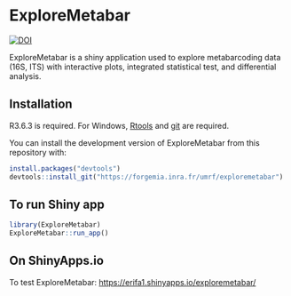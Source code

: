 
<!-- README.md is generated from README.Rmd. Please edit that file -->

# ExploreMetabar
[![DOI](https://zenodo.org/badge/DOI/10.5281/zenodo.4317188.svg)](https://doi.org/10.5281/zenodo.4317188)

<!-- badges: start -->

<!-- [![Lifecycle: experimental](https://img.shields.io/badge/lifecycle-experimental-orange.svg)](https://www.tidyverse.org/lifecycle/#experimental) -->

<!-- badges: end -->

ExploreMetabar is a shiny application used to explore metabarcoding data
(16S, ITS) with interactive plots, integrated statistical test, and
differential analysis.

## Installation

R3.6.3 is required. For Windows, [Rtools](https://cran.r-project.org/bin/windows/Rtools/) and [git](https://git-scm.com/download/win) are required.

You can install the development version of ExploreMetabar from this
repository with:

``` r
install.packages("devtools")
devtools::install_git("https://forgemia.inra.fr/umrf/exploremetabar")
```

## To run Shiny app

``` r
library(ExploreMetabar)
ExploreMetabar::run_app()
```

## On ShinyApps.io

To test ExploreMetabar:
https://erifa1.shinyapps.io/exploremetabar/

<!-- What is special about using `README.Rmd` instead of just `README.md`? You can include R chunks like so: -->

<!-- ```{r cars} -->

<!-- summary(cars) -->

<!-- ``` -->

<!-- You'll still need to render `README.Rmd` regularly, to keep `README.md` up-to-date. -->

<!-- You can also embed plots, for example: -->

<!-- ```{r pressure, echo = FALSE} -->

<!-- plot(pressure) -->

<!-- ``` -->
